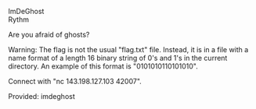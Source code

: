 ImDeGhost  
Rythm

Are you afraid of ghosts?

Warning: The flag is not the usual "flag.txt" file. Instead, it is in a file with a name format of a length 16 binary string of 0's and 1's in the current directory. An example of this format is "0101010110101010".

Connect with "nc 143.198.127.103 42007".  

Provided: imdeghost
